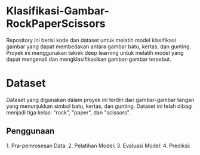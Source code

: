 # Klasifikasi-Gambar-RockPaperScissors
Repository ini berisi kode dan dataset untuk melatih model klasifikasi gambar yang dapat membedakan antara gambar batu, kertas, dan gunting. Proyek ini menggunakan teknik deep learning untuk melatih model yang dapat mengenali dan mengklasifikasikan gambar-gambar tersebut.
<h1>Dataset</h1>
Dataset yang digunakan dalam proyek ini terdiri dari gambar-gambar tangan yang menunjukkan simbol batu, kertas, dan gunting. Dataset ini telah dibagi menjadi tiga kelas: "rock", "paper", dan "scissors".
<h2>Penggunaan</h2>
1. Pra-pemrosesan Data: 
2. Pelatihan Model: 
3. Evaluasi Model: 
4. Prediksi:
